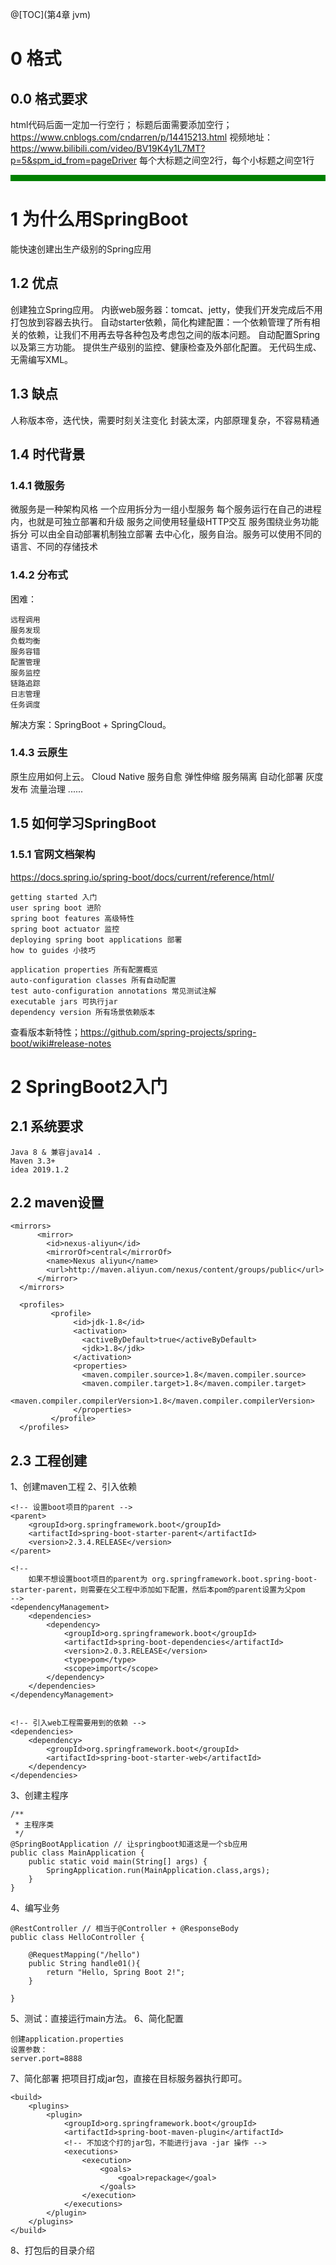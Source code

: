 @[TOC](第4章 jvm)

# 0 格式
## 0.0 格式要求
html代码后面一定加一行空行；
标题后面需要添加空行；
https://www.cnblogs.com/cndarren/p/14415213.html
视频地址：https://www.bilibili.com/video/BV19K4y1L7MT?p=5&spm_id_from=pageDriver
每个大标题之间空2行，每个小标题之间空1行
<span style="color: red;"></span>
<hr style="height: 10px; background: green;"/>

# 1 为什么用SpringBoot

能快速创建出生产级别的Spring应用

## 1.2 优点

创建独立Spring应用。
内嵌web服务器：tomcat、jetty，使我们开发完成后不用打包放到容器去执行。
自动starter依赖，简化构建配置：一个依赖管理了所有相关的依赖，让我们不用再去导各种包及考虑包之间的版本问题。
自动配置Spring以及第三方功能。
提供生产级别的监控、健康检查及外部化配置。
无代码生成、无需编写XML。

## 1.3 缺点

人称版本帝，迭代快，需要时刻关注变化
封装太深，内部原理复杂，不容易精通

## 1.4 时代背景
### 1.4.1 微服务

微服务是一种架构风格
一个应用拆分为一组小型服务
每个服务运行在自己的进程内，也就是可独立部署和升级
服务之间使用轻量级HTTP交互
服务围绕业务功能拆分
可以由全自动部署机制独立部署
去中心化，服务自治。服务可以使用不同的语言、不同的存储技术

### 1.4.2 分布式

困难：
~~~
远程调用
服务发现
负载均衡
服务容错
配置管理
服务监控
链路追踪
日志管理
任务调度
~~~

解决方案：SpringBoot + SpringCloud。

### 1.4.3 云原生

原生应用如何上云。 Cloud Native
服务自愈
弹性伸缩
服务隔离
自动化部署
灰度发布
流量治理
......

## 1.5 如何学习SpringBoot
### 1.5.1 官网文档架构

https://docs.spring.io/spring-boot/docs/current/reference/html/
~~~
getting started 入门
user spring boot 进阶
spring boot features 高级特性
spring boot actuator 监控
deploying spring boot applications 部署
how to guides 小技巧

application properties 所有配置概览
auto-configuration classes 所有自动配置
test auto-configuration annotations 常见测试注解
executable jars 可执行jar
dependency version 所有场景依赖版本
~~~

查看版本新特性；https://github.com/spring-projects/spring-boot/wiki#release-notes



# 2 SpringBoot2入门
## 2.1 系统要求

~~~
Java 8 & 兼容java14 .
Maven 3.3+
idea 2019.1.2
~~~

## 2.2 maven设置

~~~
<mirrors>
      <mirror>
        <id>nexus-aliyun</id>
        <mirrorOf>central</mirrorOf>
        <name>Nexus aliyun</name>
        <url>http://maven.aliyun.com/nexus/content/groups/public</url>
      </mirror>
  </mirrors>
 
  <profiles>
         <profile>
              <id>jdk-1.8</id>
              <activation>
                <activeByDefault>true</activeByDefault>
                <jdk>1.8</jdk>
              </activation>
              <properties>
                <maven.compiler.source>1.8</maven.compiler.source>
                <maven.compiler.target>1.8</maven.compiler.target>
                <maven.compiler.compilerVersion>1.8</maven.compiler.compilerVersion>
              </properties>
         </profile>
  </profiles>
~~~

## 2.3 工程创建

1、创建maven工程
2、引入依赖
~~~
<!-- 设置boot项目的parent -->
<parent>
    <groupId>org.springframework.boot</groupId>
    <artifactId>spring-boot-starter-parent</artifactId>
    <version>2.3.4.RELEASE</version>
</parent>

<!-- 
    如果不想设置boot项目的parent为 org.springframework.boot.spring-boot-starter-parent，则需要在父工程中添加如下配置，然后本pom的parent设置为父pom
-->
<dependencyManagement>
    <dependencies>
        <dependency>
            <groupId>org.springframework.boot</groupId>
            <artifactId>spring-boot-dependencies</artifactId>
            <version>2.0.3.RELEASE</version>
            <type>pom</type>
            <scope>import</scope>
        </dependency>
    </dependencies>
</dependencyManagement>


<!-- 引入web工程需要用到的依赖 -->
<dependencies>
    <dependency>
        <groupId>org.springframework.boot</groupId>
        <artifactId>spring-boot-starter-web</artifactId>
    </dependency>
</dependencies>
~~~

3、创建主程序
~~~
/**
 * 主程序类
 */
@SpringBootApplication // 让springboot知道这是一个sb应用
public class MainApplication {
    public static void main(String[] args) {
        SpringApplication.run(MainApplication.class,args);
    }
}
~~~

4、编写业务
~~~
@RestController // 相当于@Controller + @ResponseBody
public class HelloController {

    @RequestMapping("/hello")
    public String handle01(){
        return "Hello, Spring Boot 2!";
    }
    
}
~~~

5、测试：直接运行main方法。
6、简化配置
~~~
创建application.properties
设置参数：
server.port=8888
~~~

7、简化部署
把项目打成jar包，直接在目标服务器执行即可。
~~~
<build>
    <plugins>
        <plugin>
            <groupId>org.springframework.boot</groupId>
            <artifactId>spring-boot-maven-plugin</artifactId>
            <!-- 不加这个打的jar包，不能进行java -jar 操作 -->
            <executions>
                <execution>
                    <goals>
                        <goal>repackage</goal>
                    </goals>
                </execution>
            </executions>
        </plugin>
    </plugins>
</build>
~~~

8、打包后的目录介绍






